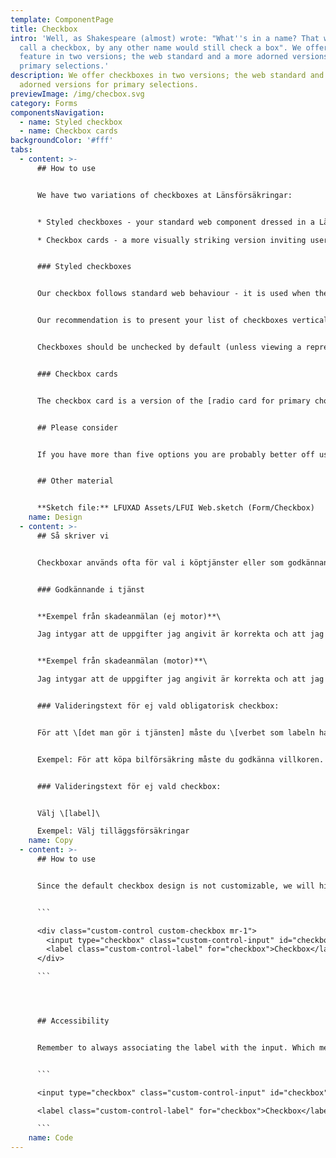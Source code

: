 ```yaml
---
template: ComponentPage
title: Checkbox
intro: 'Well, as Shakespeare (almost) wrote: "What''s in a name? That which we
  call a checkbox, by any other name would still check a box". We offer this
  feature in two versions; the web standard and a more adorned versions for
  primary selections.'
description: We offer checkboxes in two versions; the web standard and a more
  adorned versions for primary selections.
previewImage: /img/checbox.svg
category: Forms
componentsNavigation:
  - name: Styled checkbox
  - name: Checkbox cards
backgroundColor: '#fff'
tabs:
  - content: >-
      ## How to use


      We have two variations of checkboxes at Länsförsäkringar:


      * Styled checkboxes - your standard web component dressed in a Länsförsäkringar styling.

      * Checkbox cards - a more visually striking version inviting user to interact with them.


      ### Styled checkboxes


      Our checkbox follows standard web behaviour - it is used when the user has to make a choice and isn't limited to only one. Both checkbox and label should be clickable to select/unselect a checkbox.


      Our recommendation is to present your list of checkboxes vertically, with one choice per line. This makes it easier to get an overview of the options and creates a clearer and larger click area. If you use an horizontal layout, make sure that it is coded in such a way that labels don't flow over two rows in responsive modes (one good way is to set a break point when the list becomes vertical).


      Checkboxes should be unchecked by default (unless viewing a representation of previous choices - like having the add-on "Mer" on your car insurance).


      ### Checkbox cards


      The checkbox card is a version of the [radio card for primary choice](radio-buttons#radio-card-for-primary-choice), which allows for multiple items to be selected. Although called a card, it looks more like a button and which visually is dominated by an icon and label explaining the choice, with a small checkbox in the top left corner. The checkbox card was first created for internal systems where to be used for main choices in an input field-heavy flow, to give it an heightened importance compared to normal checkboxes. As possible uses in other contexts (such as filters on a table) could easily be imagined it was integrated into LFDS/LFUI although it at the time of writing wasn't in use any customer facing interface.


      ## Please consider


      If you have more than five options you are probably better off using a [doprdown multi-select](../select#multiple).


      ## Other material


      **Sketch file:** LFUXAD Assets/LFUI Web.sketch (Form/Checkbox)
    name: Design
  - content: >-
      ## Så skriver vi


      Checkboxar används ofta för val i köptjänster eller som godkännande-texter.


      ### Godkännande i tjänst


      **Exempel från skadeanmälan (ej motor)**\

      Jag intygar att de uppgifter jag angivit är korrekta och att jag inte undanhåller någon information som är av betydelse för bedömningen av skadan. Jag är medveten om att oriktiga eller ofullständiga uppgifter kan göra att försäkringen inte gäller. Jag har också tagit del av Behandling av personuppgifter.


      **Exempel från skadeanmälan (motor)**\

      Jag intygar att de uppgifter jag angivit är korrekta och att jag inte undanhåller någon information som är av betydelse för bedömningen av skadan. Jag intygar att Länsförsäkringar får ta del av eventuella polisanteckningar. Jag är medveten om att oriktiga eller ofullständiga uppgifter kan göra att försäkringen inte gäller. Jag har också tagit del av Behandling av personuppgifter.


      ### Valideringstext för ej vald obligatorisk checkbox:


      För att \[det man gör i tjänsten] måste du \[verbet som labeln har].


      Exempel: För att köpa bilförsäkring måste du godkänna villkoren.


      ### Valideringstext för ej vald checkbox:


      Välj \[label]\

      Exempel: Välj tilläggsförsäkringar
    name: Copy
  - content: >-
      ## How to use


      Since the default checkbox design is not customizable, we will hide it visually and add a pseudo element which we style with css to get the desired look. By visually, I mean to hide it from the UI and keep it in the DOM for screen reader and keyboard users. You shouldn't need to do anything else then use the code posted below.


      ```

      <div class="custom-control custom-checkbox mr-1">
        <input type="checkbox" class="custom-control-input" id="checkbox">
        <label class="custom-control-label" for="checkbox">Checkbox</label>
      </div>

      ```




      ## Accessibility


      Remember to always associating the label with the input. Which means `<input>` should always have an ID and this ID should be used as a for attribute for the `<label>` .


      ```

      <input type="checkbox" class="custom-control-input" id="checkbox">

      <label class="custom-control-label" for="checkbox">Checkbox</label>

      ```
    name: Code
---
```


